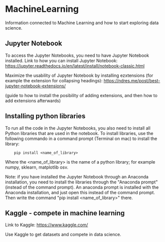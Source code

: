 # MachineLearning

Information connected to Machine Learning and how to start exploring data science.

## Jupyter Notebook

To access the Jupyter Notebooks, you need to have Jupyter Notebook installed. Link to how you can install Jupyter Notebook:
https://jupyter.readthedocs.io/en/latest/install/notebook-classic.html


Maximize the usability of Jupyter Notebook by installing ezxtensions (for example the extension for collapsing headings): 
https://ndres.me/post/best-jupyter-notebook-extensions/

(guide to how to install the posibility of adding extensions, and then how to add extensions afterwards)

## Installing python libraries

To run all the code in the Jupyter Notebooks, you also need to install all Python libraries that are used in the notebook. To install libraries, use the following commando in a command prompt (Terminal on mac) to install the library:

        pip install <name_of_library> 

Where the <name_of_library> is the name of a python library; for example numpy, sklearn, matplotlib osv.

Note: if you have installed the Jupyter Notebook through an Anaconda installation, you need to install the libraries through the "Anaconda prompt" (instead of the command prompt). An anaconda prompt is installed with the Anaconda installation, and just open this instead of the command prompt. Then write the command "pip install <name_of_library>" there.

## Kaggle - compete in machine learning

Link to Kaggle: https://www.kaggle.com/


Use Kaggle to get datasets and compete in data science.
